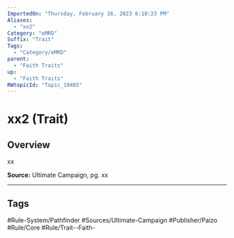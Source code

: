 ```yaml
---
ImportedOn: "Thursday, February 16, 2023 6:10:23 PM"
Aliases:
  - "xx2"
Category: "eMRD"
Suffix: "Trait"
Tags:
  - "Category/eMRD"
parent:
  - "Faith Traits"
up:
  - "Faith Traits"
RWtopicId: "Topic_19405"
---
```

# xx2 (Trait)
## Overview
xx

**Source:** Ultimate Campaign, pg. xx


---
## Tags
#Rule-System/Pathfinder #Sources/Ultimate-Campaign #Publisher/Paizo #Rule/Core #Rule/Trait--Faith-

